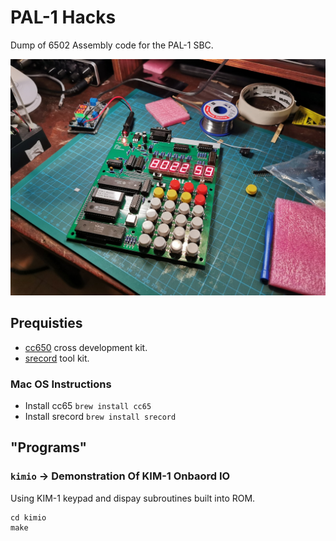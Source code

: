 # PAL-1 Hacks
Dump of 6502 Assembly code for the PAL-1 SBC.

![That's my PAL!](images/mypal.jpg)

## Prequisties
- [cc650](https://cc65.github.io) cross development kit.
- [srecord](http://srecord.sourceforge.net) tool kit.
### Mac OS Instructions
- Install cc65 `brew install cc65`
- Install srecord `brew install srecord`

## "Programs"
### `kimio` -> Demonstration Of KIM-1 Onbaord IO
Using KIM-1 keypad and dispay subroutines built into ROM.
```
cd kimio
make
```